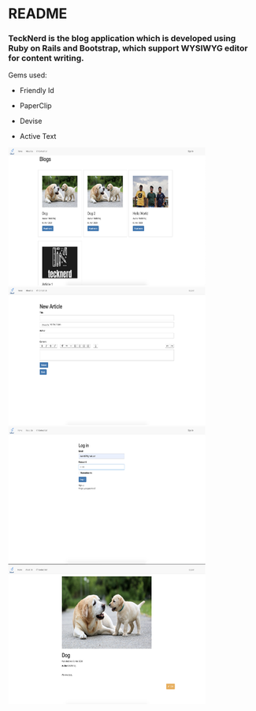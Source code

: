 # README

### TeckNerd is the blog application which is developed using Ruby on Rails and Bootstrap, which support WYSIWYG editor for content writing.

Gems used:

* Friendly Id

* PaperClip

* Devise

* Active Text

<img src="https://github.com/irohit427/teckNerd_rails/blob/master/screenshot/index.png" width="400" height="280"> <img src="https://github.com/irohit427/teckNerd_rails/blob/master/screenshot/new.png" width="400" height="280">
<img src="https://github.com/irohit427/teckNerd_rails/blob/master/screenshot/login.png" width="400" height="280"> <img src="https://github.com/irohit427/teckNerd_rails/blob/master/screenshot/view.png" width="400" height="280">



